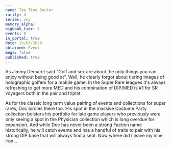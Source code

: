 ```yaml
---
name: Tee Time Doctor
rarity: 4
series: voy
memory_alpha:
bigbook_tier: 2
events: 0
in_portal: true
date: 19/03/2020
obtained: Event
mega: false
published: true
---
```


As Jimmy Demaret said "Golf and sex are about the only things you can enjoy without being good at". Well, he clearly forgot about tiering images of holographic golfers for a mobile game. In the Super Rare leagues it's always refreshing to get more MED and his combination of DIP/MED is #1 for SR voyagers both in the pair and triplet.

As for the classic long term value pairing of events and collections for super rares, Doc birdies there too. His spot in the massive Costume Party collection bolsters his portfolio for late game players who previously were only seeing a spot in the Physician collection which is long overdue for expansion. And while Doc has never been a strong Faction name historically, he will catch events and has a handful of traits to pair with his strong DIP base that will always find a seat. Now where did I leave my nine iron...
